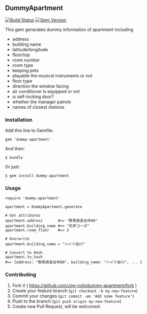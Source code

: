 ## DummyApartment
[![Build Status](https://travis-ci.org/Joe-noh/dummy-apartment.png)](https://travis-ci.org/Joe-noh/dummy-apartment)
[![Gem Version](https://badge.fury.io/rb/dummy-apartment.png)](http://badge.fury.io/rb/dummy-apartment)

This gem generates dummy information of apartment including

* address
* building name
* latitude/longitude
* floor/top
* room number
* room type
* keeping pets
* playable the musical instruments or not
* floor type
* direction the window facing
* air conditioner is equipped or not
* is self-locking door?
* whether the manager patrols
* names of closest stations

### Installation

Add this line to Gemfile:

    gem 'dummy-apartment'

And then:

    $ bundle

Or just:

    $ gem install dummy-apartment

### Usage

    require 'dummy-apartment'

    apartment = DummyApartment.generate

    # Get attributes
    apartment.address       #=> "群馬県長谷市60"
    apartment.building_name #=> "石井コーポ"
    apartment.room_floor    #=> 2

    # Overwrite
    apartment.building_name = "ハイツ谷川"

    # Convert to Hash
    apartment.to_hash
    #=> {address: "群馬県長谷市60", building_name: "ハイツ谷川", ... }

### Contributing

1. Fork it ( https://github.com/Joe-noh/dummy-apartment/fork )
2. Create your feature branch (`git checkout -b my-new-feature`)
3. Commit your changes (`git commit -am 'Add some feature'`)
4. Push to the branch (`git push origin my-new-feature`)
5. Create new Pull Request, will be welcomed.
